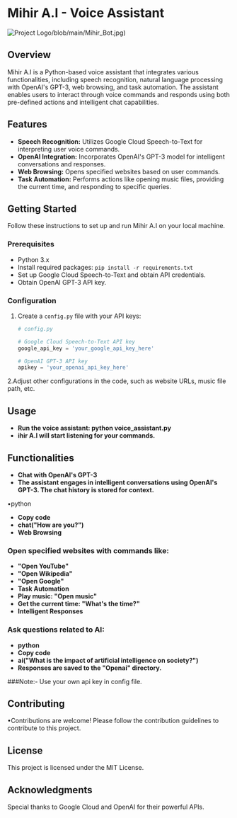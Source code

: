 # Mihir A.I - Voice Assistant

![Project Logo](https://github.com/kiran7rawat/AI-Voice-Assistance)/blob/main/Mihir_Bot.jpg)

## Overview

Mihir A.I is a Python-based voice assistant that integrates various functionalities, including speech recognition, natural language processing with OpenAI's GPT-3, web browsing, and task automation. The assistant enables users to interact through voice commands and responds using both pre-defined actions and intelligent chat capabilities.

## Features

- **Speech Recognition:** Utilizes Google Cloud Speech-to-Text for interpreting user voice commands.
- **OpenAI Integration:** Incorporates OpenAI's GPT-3 model for intelligent conversations and responses.
- **Web Browsing:** Opens specified websites based on user commands.
- **Task Automation:** Performs actions like opening music files, providing the current time, and responding to specific queries.

## Getting Started

Follow these instructions to set up and run Mihir A.I on your local machine.

### Prerequisites

- Python 3.x
- Install required packages: `pip install -r requirements.txt`
- Set up Google Cloud Speech-to-Text and obtain API credentials.
- Obtain OpenAI GPT-3 API key.

### Configuration

1. Create a `config.py` file with your API keys:

   ```python
   # config.py

   # Google Cloud Speech-to-Text API key
   google_api_key = 'your_google_api_key_here'

   # OpenAI GPT-3 API key
   apikey = 'your_openai_api_key_here'

2.Adjust other configurations in the code, such as website URLs, music file path, etc.

## Usage

- **Run the voice assistant: python voice_assistant.py**
- **ihir A.I will start listening for your commands.**

## Functionalities

- **Chat with OpenAI's GPT-3**
- **The assistant engages in intelligent conversations using OpenAI's GPT-3. The chat history is stored for context.**

•python
- **Copy code**
- **chat("How are you?")**
- **Web Browsing**

### Open specified websites with commands like:

- **"Open YouTube"**
- **"Open Wikipedia"**
- **"Open Google"**
- **Task Automation**
- **Play music: "Open music"**
- **Get the current time: "What's the time?"**
- **Intelligent Responses**


### Ask questions related to AI:

- **python**
- **Copy code**
- **ai("What is the impact of artificial intelligence on society?")**
- **Responses are saved to the "Openai" directory.**

###Note:- Use your own api key in config file.

## Contributing

•Contributions are welcome! Please follow the contribution guidelines to contribute to this project.

## License

This project is licensed under the MIT License.

## Acknowledgments

Special thanks to Google Cloud and OpenAI for their powerful APIs.
